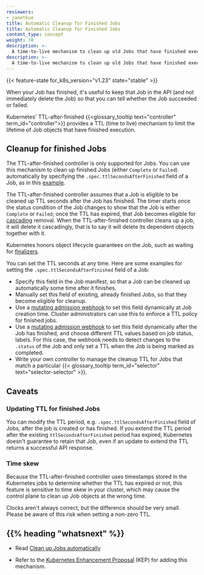 ```yaml
---
reviewers:
- janetkuo
title: Automatic Cleanup for Finished Jobs
title: Automatic Cleanup for Finished Jobs
content_type: concept
weight: 70
description: >-
  A time-to-live mechanism to clean up old Jobs that have finished execution.
description: >-
  A time-to-live mechanism to clean up old Jobs that have finished execution.
---
```


<!-- overview -->

{{< feature-state for_k8s_version="v1.23" state="stable" >}}

When your Job has finished, it's useful to keep that Job in the API (and not immediately delete the Job)
so that you can tell whether the Job succeeded or failed.

Kubernetes' TTL-after-finished {{<glossary_tooltip text="controller" term_id="controller">}} provides a
TTL (time to live) mechanism to limit the lifetime of Job objects that
have finished execution.

<!-- body -->

## Cleanup for finished Jobs

The TTL-after-finished controller is only supported for Jobs. You can use this mechanism to clean
up finished Jobs (either `Complete` or `Failed`) automatically by specifying the
`.spec.ttlSecondsAfterFinished` field of a Job, as in this
[example](/docs/concepts/workloads/controllers/job/#clean-up-finished-jobs-automatically).

The TTL-after-finished controller assumes that a Job is eligible to be cleaned up
TTL seconds after the Job has finished. The timer starts once the
status condition of the Job changes to show that the Job is either `Complete` or `Failed`; once the TTL has
expired, that Job becomes eligible for
[cascading](/docs/concepts/architecture/garbage-collection/#cascading-deletion) removal. When the
TTL-after-finished controller cleans up a job, it will delete it cascadingly, that is to say it will delete
its dependent objects together with it.

Kubernetes honors object lifecycle guarantees on the Job, such as waiting for
[finalizers](/docs/concepts/overview/working-with-objects/finalizers/).

You can set the TTL seconds at any time. Here are some examples for setting the
`.spec.ttlSecondsAfterFinished` field of a Job:

* Specify this field in the Job manifest, so that a Job can be cleaned up
  automatically some time after it finishes.
* Manually set this field of existing, already finished Jobs, so that they become eligible
  for cleanup.
* Use a
  [mutating admission webhook](/docs/reference/access-authn-authz/admission-controllers/#mutatingadmissionwebhook)
  to set this field dynamically at Job creation time. Cluster administrators can
  use this to enforce a TTL policy for finished jobs.
* Use a
  [mutating admission webhook](/docs/reference/access-authn-authz/admission-controllers/#mutatingadmissionwebhook)
  to set this field dynamically after the Job has finished, and choose
  different TTL values based on job status, labels. For this case, the webhook needs
  to detect changes to the `.status` of the Job and only set a TTL when the Job
  is being marked as completed.
* Write your own controller to manage the cleanup TTL for Jobs that match a particular
  {{< glossary_tooltip term_id="selector" text="selector-selector" >}}.

## Caveats

### Updating TTL for finished Jobs

You can modify the TTL period, e.g. `.spec.ttlSecondsAfterFinished` field of Jobs,
after the job is created or has finished. If you extend the TTL period after the
existing `ttlSecondsAfterFinished` period has expired, Kubernetes doesn't guarantee
to retain that Job, even if an update to extend the TTL returns a successful API
response.

### Time skew

Because the TTL-after-finished controller uses timestamps stored in the Kubernetes jobs to
determine whether the TTL has expired or not, this feature is sensitive to time
skew in your cluster, which may cause the control plane to clean up Job objects
at the wrong time.

Clocks aren't always correct, but the difference should be
very small. Please be aware of this risk when setting a non-zero TTL.

## {{% heading "whatsnext" %}}

* Read [Clean up Jobs automatically](/docs/concepts/workloads/controllers/job/#clean-up-finished-jobs-automatically)

* Refer to the [Kubernetes Enhancement Proposal](https://github.com/kubernetes/enhancements/blob/master/keps/sig-apps/592-ttl-after-finish/README.md)
  (KEP) for adding this mechanism.
